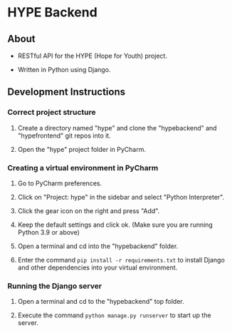 # HYPE Backend

## About

- RESTful API for the HYPE (Hope for Youth) project.

- Written in Python using Django.

## Development Instructions

### Correct project structure

1. Create a directory named "hype" and clone the
   "hypebackend" and "hypefrontend" git repos into it.
   
2. Open the "hype" project folder in PyCharm.

### Creating a virtual environment in PyCharm

1. Go to PyCharm preferences.
   
2. Click on "Project: hype" in the sidebar and select
   "Python Interpreter".

3. Click the gear icon on the right and press "Add".

4. Keep the default settings and click ok. (Make sure
   you are running Python 3.9 or above)

5. Open a terminal and cd into the "hypebackend" folder.

6. Enter the command `pip install -r requirements.txt`
   to install Django and other dependencies into your
   virtual environment.
   
### Running the Django server

1. Open a terminal and cd to the "hypebackend" top folder.

2. Execute the command `python manage.py runserver`
   to start up the server.
